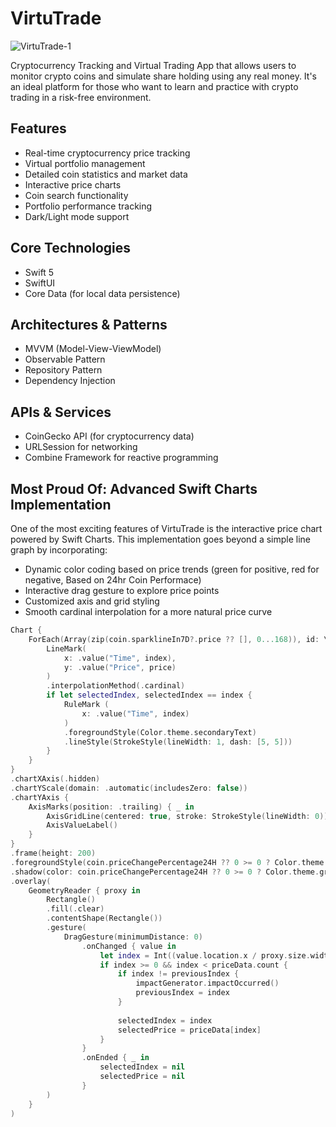 # VirtuTrade
![VirtuTrade-1](https://github.com/user-attachments/assets/fd5d8367-c5c1-4196-8a67-551a664e7863)

Cryptocurrency Tracking and Virtual Trading App that allows users to monitor crypto coins and simulate share holding using any real money. It's an ideal platform for those who want to learn and practice with crypto trading in a risk-free environment.

## Features
- Real-time cryptocurrency price tracking
- Virtual portfolio management
- Detailed coin statistics and market data
- Interactive price charts
- Coin search functionality
- Portfolio performance tracking
- Dark/Light mode support

## Core Technologies
- Swift 5
- SwiftUI
- Core Data (for local data persistence)

## Architectures & Patterns
- MVVM (Model-View-ViewModel)
- Observable Pattern
- Repository Pattern
- Dependency Injection

## APIs & Services
- CoinGecko API (for cryptocurrency data)
- URLSession for networking
- Combine Framework for reactive programming


## Most Proud Of: Advanced Swift Charts Implementation
One of the most exciting features of VirtuTrade is the interactive price chart powered by Swift Charts. This implementation goes beyond a simple line graph by incorporating:

- Dynamic color coding based on price trends (green for positive, red for negative, Based on 24hr Coin Performace)
- Interactive drag gesture to explore price points
- Customized axis and grid styling
- Smooth cardinal interpolation for a more natural price curve
```swift
Chart {
    ForEach(Array(zip(coin.sparklineIn7D?.price ?? [], 0...168)), id: \.1) { price, index in
        LineMark(
            x: .value("Time", index),
            y: .value("Price", price)
        )
        .interpolationMethod(.cardinal)
        if let selectedIndex, selectedIndex == index {
            RuleMark (
                x: .value("Time", index)
            )
            .foregroundStyle(Color.theme.secondaryText)
            .lineStyle(StrokeStyle(lineWidth: 1, dash: [5, 5]))
        }
    }
}
.chartXAxis(.hidden)
.chartYScale(domain: .automatic(includesZero: false))
.chartYAxis {
    AxisMarks(position: .trailing) { _ in
        AxisGridLine(centered: true, stroke: StrokeStyle(lineWidth: 0))
        AxisValueLabel()
    }
}
.frame(height: 200)
.foregroundStyle(coin.priceChangePercentage24H ?? 0 >= 0 ? Color.theme.green : Color.theme.red)
.shadow(color: coin.priceChangePercentage24H ?? 0 >= 0 ? Color.theme.green : Color.theme.red, radius: 10, x: 0, y: 11)
.overlay(
    GeometryReader { proxy in
        Rectangle()
        .fill(.clear)
        .contentShape(Rectangle())
        .gesture(
            DragGesture(minimumDistance: 0)
                .onChanged { value in
                    let index = Int((value.location.x / proxy.size.width) * CGFloat(priceData.count))
                    if index >= 0 && index < priceData.count {
                        if index != previousIndex {
                            impactGenerator.impactOccurred()
                            previousIndex = index
                        }
                        
                        selectedIndex = index
                        selectedPrice = priceData[index]
                    }
                }
                .onEnded { _ in
                    selectedIndex = nil
                    selectedPrice = nil
                }
        )
    }
)
```
